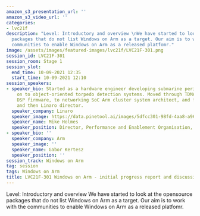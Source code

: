 ```yaml
---
amazon_s3_presentation_url: ''
amazon_s3_video_url: ''
categories:
- lvc21f
description: "Level: Introductory and overview \nWe have started to look at the opensource
  packages that do not list Windows on Arm as a target. Our aim is to work with the
  communities to enable Windows on Arm as a released platfomr."
image: /assets/images/featured-images/lvc21f/LVC21F-301.png
session_id: LVC21F-301
session_room: Stage 1
session_slot:
  end_time: 10-09-2021 12:35
  start_time: 10-09-2021 12:10
session_speakers:
- speaker_bio: Started as a hardware engineer developing submarine periscopes, moved
    on to object-oriented torpedo detection systems. Moved through TDMA cellular radio
    DSP firmware, to networking SoC Arm cluster system architect, and finally a manager
    and then Linaro director.
  speaker_company: Linaro
  speaker_image: https://data.pinetool.ai/images/5dfcc301-98fd-4aa8-a969-3c7885c56015.jpeg
  speaker_name: Mike Holmes
  speaker_position: Director, Performance and Enablement Organisation, LInaro
- speaker_bio: ''
  speaker_company: Arm
  speaker_image: ''
  speaker_name: Gabor Kertesz
  speaker_position: ''
session_track: Windows on Arm
tag: session
tags: Windows on Arm
title: LVC21F-301 Windows on Arm - initial progress report and discussion
---
```


Level: Introductory and overview 
We have started to look at the opensource packages that do not list Windows on Arm as a target. Our aim is to work with the communities to enable Windows on Arm as a released platfomr.